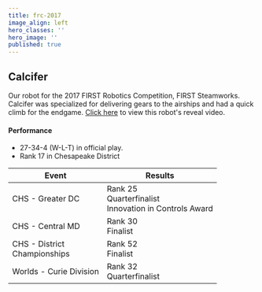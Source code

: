 ```yaml
---
title: frc-2017
image_align: left
hero_classes: ''
hero_image: ''
published: true
---
```


## Calcifer
Our robot for the 2017 FIRST Robotics Competition, FIRST Steamworks. Calcifer was specialized for delivering gears to the airships and had a quick climb for the endgame. [Click here](https://www.youtube.com/watch?v=gGMw-ombv_E) to view this robot's reveal video.
#### Performance
* 27-34-4 (W-L-T) in official play.
* Rank 17 in Chesapeake District

<html>
<table class="table table-striped table-hover">
  <thead> 
    <tr>
        <th>Event</th>
        <th>Results</th>
      </tr>
    </thead>
  <tbody>
     <tr>
        <td> CHS - Greater DC</td>
        <td> Rank 25 <br/> Quarterfinalist <br/> Innovation in Controls Award</td>
      </tr>
     <tr>
        <td> CHS - Central MD</td>
        <td> Rank 30 <br/> Finalist <br/></td>
      </tr>
    <tr>
        <td> CHS - District <br/> Championships </td>
        <td> Rank 52 <br/> Finalist </td>
      </tr>
    <tr>
        <td> Worlds - Curie Division </td>
        <td> Rank 32 <br/> Quarterfinalist </td>
      </tr>
  </tbody>
</table>
</html>
